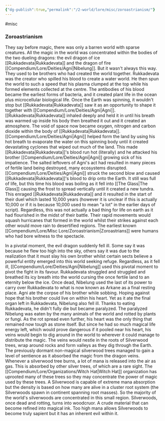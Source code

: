 ```yaml
---
{"dg-publish":true,"permalink":"/2-world/lore/misc/zoroastrianism/"}
---
```



#misc 
### Zoroastrianism
They say before magic, there was only a barren world with sparse creatures. All the magic in the world was concentrated within the bodies of the two dueling dragons: the evil dragon of ice [[Rukkadevata\|Rukkadevata]] and the dragon of fire [[Compendium/Lore/Deities/Agni\|Nibelung]]. But it wasn't always this way. They used to be brothers who had created the world together. Rukkadevata was the creator who spilled his blood to create a water world. He then spun the world to such a speed that his plasma clumped at the top while his formed elements collected at the centre. The antibodies of his blood became the earliest forms of bacteria, and it created plant life in the ocean plus microcellular biological life. Once the Earth was spinning, it wouldn't stop but [[Rukkadevata\|Rukkadevata]] saw it as an opportunity to shape it together with [[Compendium/Lore/Deities/Agni\|Agni]]. [[Rukkadevata\|Rukkadevata]] inhaled deeply and held it in until his breath was warmed up inside his body then breathed it out and it created an atmosphere. The void of space now became oxygen, nitrogen and carbon dioxide within the body of [[Rukkadevata\|Rukkadevata]]. [[Compendium/Lore/Deities/Agni\|Agni]] helped form the land by using his hot breath to evaporate the water on this spinning body until it created devastating cyclones that wiped out much of the land. This made [[Rukkadevata\|Rukkadevata]]'s blood run hot (literally) and he attacked his brother [[Compendium/Lore/Deities/Agni\|Agni]] growing sick of his impatience. The salted leftovers of Agni's act had resulted in many pieces of fertile land being destroyed, many ecosystems disrupted. [[Compendium/Lore/Deities/Agni\|Agni]] struck the second blow and caused [[Rukkadevata\|Rukkadevata]]'s blood to drip onto the Earth. It still was full of life, but this time his blood was boiling as it fell into [[The Glass\|The Glass]] causing the frost to spread vertically until it created a new tundra. This enraged [[Rukkadevata\|Rukkadevata]] and it resulted in the start of their duel which lasted 10,000 years (however it is unclear if this is actually 10,000 or if it is because 10,000 used to mean "a lot" in the earlier days of script). Regardless, this was not actually a bad thing for life on earth as it had flourished in the midst of their battle. Their  rapid movements would squash hurricanes that formed in the world whilst their strikes against each other would move rain to desertified regions. The earliest known [[Compendium/Lore/Misc Lore/Zoroastrianism\|Zoroastrians]] were humans who had bore witness to the spectacle. 


In a pivotal moment, the evil dragon suddenly fell ill. Some say it was because he flew too high into the sky, others say it was due to the realization that it must slay his own brother whilst certain sects believe a powerful entity emerged into this world seeking refuge. Regardless, as it fell ill, [[Compendium/Lore/Deities/Agni\|Nibelung]] used this pivotal moment to pivot the fight in its favour. Rukkadevata struggled and struggled and breathed its icy breath into the world cursing the once fertile land to an eternity below the ice. Once dead, Nibelung used the last of its power to carry over Rukkadevata to what is now known as Arkane as a final resting place. Agni ate the corpse of his brother while sobbing. Hoping against hope that his brother could live on within his heart.  Yet as it ate the final organ left in Rukkadevata, Nibelung also fell ill. Thanks to eating Rukkadevata, he didn't fully die but became paralyzed. The paralyzed Nibelung was eaten by the many animals of the world and rotted by plants or fungi.  As the rot spread even further, his heart was the only thing that remained now tough as stone itself. But since he had so much magical life energy left, which would prove dangerous if it pooled near his heart, his veins would begin to dig around in the world to wherever it could manage to distribute the magic. The veins would nestle in the roots of Silverwood trees, wrap around rocks and form valleys as they dig through the Earth. The previously dormant non-magical silverwood trees managed to gain a level of sentience as it absorbed the magic from the dragon veins. Whenever a silverwood tree burns, a lot of mana is released into the air as gas. This is absorbed by other silver trees, of which are a rare sight. The [[Compendium/Lore/Organizations/Witch Hat\|Witch Hat]] organization has uprooted many of these trees so they may concentrate the power of magic used by these trees. A Silverwood is capable of extreme mana absorption but the density is based on how many are alive in a cluster root system (the Silverwoods spawn in continent spanning root masses). So the majority of the world's silverwoods are concentrated in this small region. Silverwoods, once dead and rotting, turns into woodcruor. A crude material that can become refined into magical ink. Too high mana allows Silverwoods to become truly sapient but it has an inherent evil within it. 